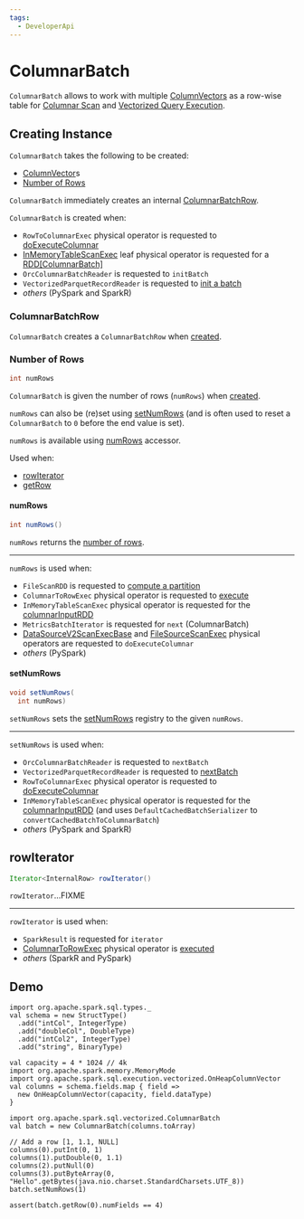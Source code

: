 ```yaml
---
tags:
  - DeveloperApi
---
```


# ColumnarBatch

`ColumnarBatch` allows to work with multiple [ColumnVectors](#columns) as a row-wise table for [Columnar Scan](../vectorized-decoding/index.md) and [Vectorized Query Execution](index.md).

## Creating Instance

`ColumnarBatch` takes the following to be created:

* <span id="columns"> [ColumnVector](../vectorized-decoding/ColumnVector.md)s
* [Number of Rows](#numRows)

`ColumnarBatch` immediately creates an internal [ColumnarBatchRow](#row).

`ColumnarBatch` is created when:

* `RowToColumnarExec` physical operator is requested to [doExecuteColumnar](../physical-operators/RowToColumnarExec.md#doExecuteColumnar)
* [InMemoryTableScanExec](../physical-operators/InMemoryTableScanExec.md) leaf physical operator is requested for a [RDD[ColumnarBatch]](../physical-operators/InMemoryTableScanExec.md#columnarInputRDD)
* `OrcColumnarBatchReader` is requested to `initBatch`
* `VectorizedParquetRecordReader` is requested to [init a batch](../parquet/VectorizedParquetRecordReader.md#initBatch)
* _others_ (PySpark and SparkR)

### <span id="row"> ColumnarBatchRow

`ColumnarBatch` creates a `ColumnarBatchRow` when [created](#creating-instance).

### <span id="numRows"> Number of Rows

```java
int numRows
```

`ColumnarBatch` is given the number of rows (`numRows`) when [created](#creating-instance).

`numRows` can also be (re)set using [setNumRows](#setNumRows) (and is often used to reset a `ColumnarBatch` to `0` before the end value is set).

`numRows` is available using [numRows](#numRows-accessor) accessor.

Used when:

* [rowIterator](#rowIterator)
* [getRow](#getRow)

#### <span id="numRows-accessor"> numRows

```java
int numRows()
```

`numRows` returns the [number of rows](#numRows).

---

`numRows` is used when:

* `FileScanRDD` is requested to [compute a partition](../rdds/FileScanRDD.md#compute)
* `ColumnarToRowExec` physical operator is requested to [execute](../physical-operators/ColumnarToRowExec.md#doExecute)
* `InMemoryTableScanExec` physical operator is requested for the [columnarInputRDD](../physical-operators/InMemoryTableScanExec.md#columnarInputRDD)
* `MetricsBatchIterator` is requested for `next` (ColumnarBatch)
* [DataSourceV2ScanExecBase](../physical-operators/DataSourceV2ScanExecBase.md#doExecuteColumnar) and [FileSourceScanExec](../physical-operators/FileSourceScanExec.md#doExecuteColumnar) physical operators are requested to `doExecuteColumnar`
* _others_ (PySpark)

#### <span id="setNumRows"> setNumRows

```java
void setNumRows(
  int numRows)
```

`setNumRows` sets the [setNumRows](#setNumRows) registry to the given `numRows`.

---

`setNumRows` is used when:

* `OrcColumnarBatchReader` is requested to `nextBatch`
* `VectorizedParquetRecordReader` is requested to [nextBatch](../parquet/VectorizedParquetRecordReader.md#nextBatch)
* `RowToColumnarExec` physical operator is requested to [doExecuteColumnar](../physical-operators/RowToColumnarExec.md#doExecuteColumnar)
* `InMemoryTableScanExec` physical operator is requested for the [columnarInputRDD](../physical-operators/InMemoryTableScanExec.md#columnarInputRDD) (and uses `DefaultCachedBatchSerializer` to `convertCachedBatchToColumnarBatch`)
* _others_ (PySpark and SparkR)

## <span id="rowIterator"> rowIterator

```java
Iterator<InternalRow> rowIterator()
```

`rowIterator`...FIXME

---

`rowIterator` is used when:

* `SparkResult` is requested for `iterator`
* [ColumnarToRowExec](../physical-operators/ColumnarToRowExec.md) physical operator is [executed](../physical-operators/ColumnarToRowExec.md#doExecute)
* _others_ (SparkR and PySpark)

## Demo

```text
import org.apache.spark.sql.types._
val schema = new StructType()
  .add("intCol", IntegerType)
  .add("doubleCol", DoubleType)
  .add("intCol2", IntegerType)
  .add("string", BinaryType)

val capacity = 4 * 1024 // 4k
import org.apache.spark.memory.MemoryMode
import org.apache.spark.sql.execution.vectorized.OnHeapColumnVector
val columns = schema.fields.map { field =>
  new OnHeapColumnVector(capacity, field.dataType)
}

import org.apache.spark.sql.vectorized.ColumnarBatch
val batch = new ColumnarBatch(columns.toArray)

// Add a row [1, 1.1, NULL]
columns(0).putInt(0, 1)
columns(1).putDouble(0, 1.1)
columns(2).putNull(0)
columns(3).putByteArray(0, "Hello".getBytes(java.nio.charset.StandardCharsets.UTF_8))
batch.setNumRows(1)

assert(batch.getRow(0).numFields == 4)
```
